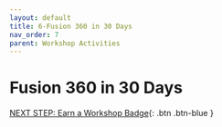 ```yaml
---
layout: default
title: 6-Fusion 360 in 30 Days
nav_order: 7
parent: Workshop Activities
---
```


# Fusion 360 in 30 Days

[NEXT STEP: Earn a Workshop Badge](informal-credentials.html){: .btn .btn-blue }

